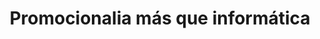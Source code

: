 ---
title: "Promocionalia más que informática"
url: /salamanca/promocionalia-mas-que-informatica/
shop: Elektronik
---